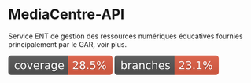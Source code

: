 # MediaCentre-API
Service ENT de gestion des ressources numériques éducatives fournies principalement par le GAR, voir plus.

[![Coverage](https://raw.githubusercontent.com/GIP-RECIA/MediaCentre-API/badges/jacoco.svg)](https://github.com/GIP-RECIA/MediaCentre-API/actions/workflows/badges.yml)
[![Branches](https://raw.githubusercontent.com/GIP-RECIA/MediaCentre-API/badges/branches.svg)](https://github.com/GIP-RECIA/MediaCentre-API/actions/workflows/badges.yml)
